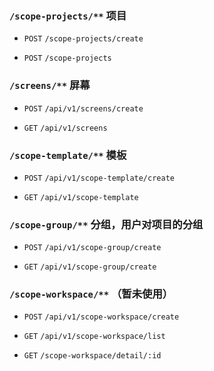 ### `/scope-projects/**` 项目

- `POST` `/scope-projects/create`

- `POST` `/scope-projects`

### `/screens/**` 屏幕

- `POST` `/api/v1/screens/create`

- `GET` `/api/v1/screens`

### `/scope-template/**` 模板

- `POST` `/api/v1/scope-template/create`

- `GET` `/api/v1/scope-template`

### `/scope-group/**` 分组，用户对项目的分组

- `POST` `/api/v1/scope-group/create`

- `GET` `/api/v1/scope-group/create`

### `/scope-workspace/**` （暂未使用）

- `POST` `/api/v1/scope-workspace/create`

- `GET` `/api/v1/scope-workspace/list`

- `GET` `/scope-workspace/detail/:id`

